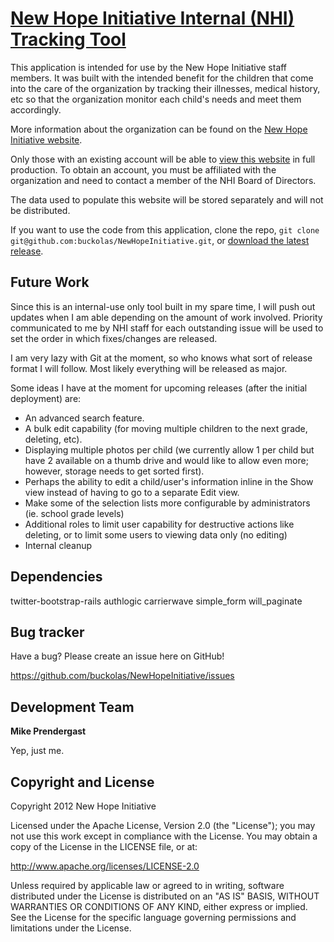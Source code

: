 [New Hope Initiative Internal (NHI) Tracking Tool](http://newhopeinitiative.org)
==================================================

This application is intended for use by the New Hope Initiative staff members. It was built with the intended benefit for the children that come into the care of the organization by tracking their illnesses, medical history, etc so that the organization monitor each child's needs and meet them accordingly. 

More information about the organization can be found on the [New Hope Initiative website](http://newhopeinitiative.org).

Only those with an existing account will be able to [view this website]() in full production. To obtain an account, you must be affiliated with the organization and need to contact a member of the NHI Board of Directors. 

The data used to populate this website will be stored separately and will not be distributed.

If you want to use the code from this application, clone the repo, `git clone git@github.com:buckolas/NewHopeInitiative.git`, or [download the latest release](https://github.com/buckolas/NewHopeInitiative/zipball/master).



Future Work
----------

Since this is an internal-use only tool built in my spare time, I will push out updates when I am able depending on the amount of work involved. Priority communicated to me by NHI staff for each outstanding issue will be used to set the order in which fixes/changes are released. 

I am very lazy with Git at the moment, so who knows what sort of release format I will follow. Most likely everything will be released as major.

Some ideas I have at the moment for upcoming releases (after the initial deployment) are:
- An advanced search feature.
- A bulk edit capability (for moving multiple children to the next grade, deleting, etc).
- Displaying multiple photos per child (we currently allow 1 per child but have 2 available on a thumb drive and would like to allow even more; however, storage needs to get sorted first).
- Perhaps the ability to edit a child/user's information inline in the Show view instead of having to go to a separate Edit view.
- Make some of the selection lists more configurable by administrators (ie. school grade levels)
- Additional roles to limit user capability for destructive actions like deleting, or to limit some users to viewing data only (no editing)
- Internal cleanup



Dependencies
--------------------

twitter-bootstrap-rails
authlogic
carrierwave
simple_form
will_paginate



Bug tracker
-----------

Have a bug? Please create an issue here on GitHub!

https://github.com/buckolas/NewHopeInitiative/issues



Development Team 
----------------

**Mike Prendergast**

Yep, just me.



Copyright and License
---------------------

Copyright 2012 New Hope Initiative

Licensed under the Apache License, Version 2.0 (the "License");
you may not use this work except in compliance with the License.
You may obtain a copy of the License in the LICENSE file, or at:

   http://www.apache.org/licenses/LICENSE-2.0

Unless required by applicable law or agreed to in writing, software
distributed under the License is distributed on an "AS IS" BASIS,
WITHOUT WARRANTIES OR CONDITIONS OF ANY KIND, either express or implied.
See the License for the specific language governing permissions and
limitations under the License.